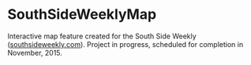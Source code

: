 # SouthSideWeeklyMap
Interactive map feature created for the South Side Weekly (<a href="http://southsideweekly.com">southsideweekly.com</a>). Project in progress, scheduled for completion in November, 2015.
